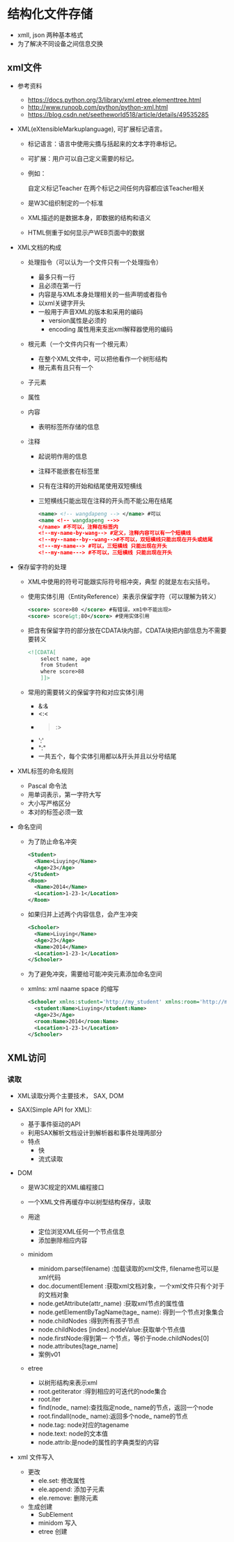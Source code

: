 # 结构化文件存储

- xmll, json  两种基本格式
- 为了解决不同设备之间信息交换

## xml文件

- 参考资料
  - https://docs.python.org/3/library/xml.etree.elementtree.html
  - http://www.runoob.com/python/python-xml.html
  - https://blog.csdn.net/seetheworld518/article/details/49535285

- XML(eXtensibleMarkuplanguage), 可扩展标记语言。
  - 标记语言：语言中使用尖撟与括起来的文本字符串标记。
  - 可扩展：用户可以自己定义需要的标记。
  - 例如：

    <Teacher>
    自定义标记Teacher
    在两个标记之间任何内容都应该Teacher相关
    </Teacher>

  - 是W3C组织制定的一个标准
  - XML描述的是数据本身，即数据的结构和语义
  - HTML侧重于如何显示产WEB页面中的数据

- XML文档的构成
  - 处理指令（可以认为一个文件只有一个处理指令）
    - 最多只有一行
    - 且必须在第一行
    - 内容是与XML本身处理相关的一些声明或者指令
    - 以xml关键字开头
    - 一般用于声音XML的版本和采用的编码
      - version属性是必须的
      - encoding 属性用来支出xml解释器使用的编码

  - 根元素（一个文件内只有一个根元素）
    - 在整个XML文件中，可以把他看作一个树形结构
    - 根元素有且只有一个
  - 子元素
  - 属性
  - 内容
    - 表明标签所存储的信息
  - 注释
    - 起说明作用的信息
    - 注释不能嵌套在标签里
    - 只有在注释的开始和结尾使用双短横线
    - 三短横线只能出现在注释的开头而不能公用在结尾

      ```xml
      <name> <!-- wangdapeng --> </name> #可以
      <name <!-- wangdapeng -->>
      </name> #不可以，注释在标签内
      <!--my-name-by-wang--> #定义，注释内容可以有一个短横线
      <!--my--name--by--wang-->#不可以，双短横线只能出现在开头或结尾
      <!---my-name--> #可以，三短横线 只能出现在开头
      <!--my-name---> #不可以，三短横线 只能出现在开头
      ```

- 保存留字符的处理
  - XML中使用的符号可能跟实际符号相冲突，典型 的就是左右尖括号。
  - 使用实体引用（EntityReference）来表示保留字符（可以理解为转义）

    ```xml
    <score> score>80 </score> #有错误，xm1中不能出现>
    <score> score&gt;80</score> #使用实体引用
    ```

  - 把含有保留字符的部分放在CDATA块内部，CDATA块把内部信息为不需要要转义

    ```xml
    <![CDATA[
        select name, age
        from Student
        where score>88
        ]]>
    ```

  - 常用的需要转义的保留字符和对应实体引用
    - &:&amp;
    - <:&lt;
    - >:&gt;
    - ':&apos;
    - ":&quot;
    - 一共五个，每个实体引用都以&开头并且以分号结尾

- XML标签的命名规则
  - Pascal 命令法
  - 用单词表示，第一字符大写
  - 大小写严格区分
  - 本对的标签必须一致

- 命名空间
  - 为了防止命名冲突
  
    ```xml
    <Student>
      <Name>Liuying</Name>
      <Age>23</Age>
    </Student>
    <Room>
      <Name>2014</Name>
      <Location>1-23-1</Location>
    </Room>
    ```

  - 如果归并上述两个内容信息，会产生冲突

    ```xml
    <Schooler>
      <Name>Liuying</Name>
      <Age>23</Age>
      <Name>2014</Name>
      <Location>1-23-1</Location>
    </Schooler>
    ```

  - 为了避免冲突，需要给可能冲突元素添加命名空间
  - xmlns: xml naame space 的缩写

    ```xml
    <Schooler xmlns:student='http://my_student' xmlns:room='http://my_room'>
      <student:Name>Liuying</student:Name>
      <Age>23</Age>
      <room:Name>2014</room:Name>
      <Location>1-23-1</Location>
    </Schooler>
    ```

## XML访问

### 读取

- XML读取分两个主要技术， SAX, DOM
- SAX(Simple API for XML):
  - 基于事件驱动的API
  - 利用SAX解析文档设计到解析器和事件处理两部分
  - 特点
    - 快
    - 流式读取

- DOM
  - 是W3C规定的XML编程接口
  - 一个XML文件再缓存中以树型结构保存，读取
  - 用途
    - 定位浏览XML任何一个节点信息
    - 添加删除相应内容
  - minidom
    - minidom.parse(filename) :加载读取的xml文件, filename也可以是xml代码
    - doc.documentElement :获取xml文档对象，一个xml文件只有个对于的文档对象
    - node.getAttribute(attr_name) :获取xml节点的属性值
    - node.getElementByTagName(tage_ name): 得到一个节点对象集合
    - node.childNodes :得到所有孩子节点
    - node.childNodes [index].nodeValue:获取单个节点值
    - node.firstNode:得到第一 个节点，等价于node.childNodes[0]
    - node.attributes[tage_name]
    - 案例v01

  - etree
    - 以树形结构来表示xml
    - root.getiterator :得到相应的可迭代的node集合
    - root.iter
    - find(node_ name):查找指定node_ name的节点，返回一个node
    - root.findall(node_ name):返回多个node_ name的节点
    - node.tag: node对应的tagename
    - node.text: node的文本值
    - node.attrib:是node的属性的字典类型的内容

- xml 文件写入
  - 更改
    - ele.set: 修改属性
    - ele.append: 添加子元素
    - ele.remove: 删除元素
  - 生成创建
    - SubElement
    - minidom 写入
    - etree 创建